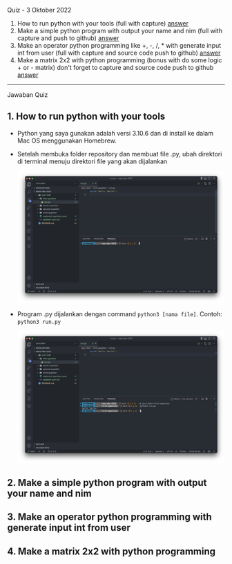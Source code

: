 Quiz - 3 Oktober 2022

1. How to run python with your tools (full with capture)
   [answer](#1-how-to-run-python-with-your-tools)
2. Make a simple python program with output your name and nim (full with capture and
   push to github)
   [answer](#2-make-a-simple-python-program-with-output-your-name-and-nim)
3. Make an operator python programming like +, -, /, \* with generate input int from
   user (full with capture and source code push to github)
   [answer](#3-make-an-operator-python-programming-with-generate-input-int-from-user)
4. Make a matrix 2x2 with python programming (bonus with do some logic + or - matrix)
   don't forget to capture and source code push to github
   [answer](#4-make-a-matrix-2x2-with-python-programming)

---

Jawaban Quiz

## 1. How to run python with your tools

- Python yang saya gunakan adalah versi 3.10.6 dan di install ke dalam Mac OS
  menggunakan Homebrew.

- Setelah membuka folder repository dan membuat file .py, ubah direktori di terminal
  menuju direktori file yang akan dijalankan

   <img src="./first-question/step-1.png" />

- Program .py dijalankan dengan command `python3 [nama file]`. Contoh:
  `python3 run.py`

   <img src="./first-question/step-2.png" />

## 2. Make a simple python program with output your name and nim

## 3. Make an operator python programming with generate input int from user

## 4. Make a matrix 2x2 with python programming
